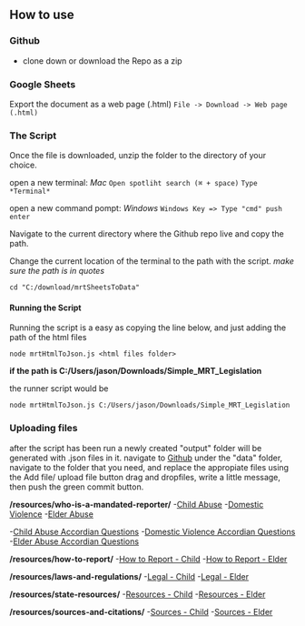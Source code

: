 ## How to use


### Github
 - clone down or download the Repo as a zip

### Google Sheets
 Export the document as a web page (.html) 
 `File -> Download -> Web page (.html)` 


### The Script
Once the file is downloaded, unzip the folder to the directory of your choice.

open a new terminal: *Mac*
 `Open spotliht search (⌘ + space)`
 `Type *Terminal*`

 open a new command pompt: *Windows*
 `Windows Key => Type "cmd" push enter`


Navigate to the current directory  where the Github repo live and copy the path.

Change the current location of the terminal to the path with the script.  *make sure the path is in quotes*

`cd "C:/download/mrtSheetsToData"`


#### Running the Script
Running the script is a easy as copying the line below, and just adding the path of the html files

```
node mrtHtmlToJson.js <html files folder>
```

__if the path is C:/Users/jason/Downloads/Simple_MRT_Legislation__

the runner script would be 
```
node mrtHtmlToJson.js C:/Users/jason/Downloads/Simple_MRT_Legislation
```

### Uploading files
after the script has been run a newly created "output" folder will be generated with .json files in it.
navigate to [Github](https://github.com/GROWDND/mandatedReporterTraining/)
under the  "data" folder, navigate to the folder that you need, and replace the appropiate files using the Add file/ upload file button
drag and dropfiles, write a little message, then push the green commit button.


__/resources/who-is-a-mandated-reporter/__
-[Child Abuse](https://github.com/GROWDND/mandatedReporterTraining/tree/master/data/who_is_a_mandated_reporter)
-[Domestic Violence](https://github.com/GROWDND/mandatedReporterTraining/tree/master/data/who_is_a_mandated_reporter)
-[Elder Abuse](https://github.com/GROWDND/mandatedReporterTraining/tree/master/data/who_is_a_mandated_reporter)

-[Child Abuse Accordian Questions](https://github.com/GROWDND/mandatedReporterTraining/tree/master/data/who_is_a_mandated_reporter)
-[Domestic Violence Accordian Questions](https://github.com/GROWDND/mandatedReporterTraining/tree/master/data/who_is_a_mandated_reporter)
-[Elder Abuse Accordian Questions](https://github.com/GROWDND/mandatedReporterTraining/tree/master/data/who_is_a_mandated_reporter)

__/resources/how-to-report/__
-[How to Report - Child](https://github.com/GROWDND/mandatedReporterTraining/tree/master/data/states/how_to_report)
-[How to Report - Elder](https://github.com/GROWDND/mandatedReporterTraining/tree/master/data/states/how_to_report)

__/resources/laws-and-regulations/__
-[Legal - Child](https://github.com/GROWDND/mandatedReporterTraining/tree/master/data/states/childAbuse/legal)
-[Legal - Elder](https://github.com/GROWDND/mandatedReporterTraining/tree/master/data/states/elderAbuse/legal)


__/resources/state-resources/__
-[Resources - Child](https://github.com/GROWDND/mandatedReporterTraining/tree/master/data/states/childAbuse/resources)
-[Resources - Elder](https://github.com/GROWDND/mandatedReporterTraining/tree/master/data/states/elderAbuse/resources)


__/resources/sources-and-citations/__
-[Sources - Child](https://github.com/GROWDND/mandatedReporterTraining/tree/master/data/sources/childAbuse)
-[Sources - Elder](https://github.com/GROWDND/mandatedReporterTraining/tree/master/data/sources/elderAbuse)


